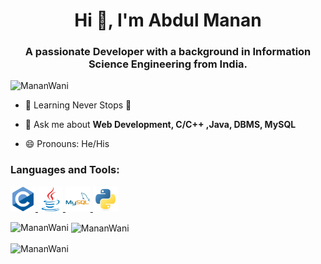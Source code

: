 <h1 align="center">Hi 👋, I'm Abdul Manan</h1>

<h3 align="center">A passionate Developer with a background in Information Science Engineering from India.</h3>

<p align="left"> <img src="https://komarev.com/ghpvc/?username=MananWani&label=Profile%20views&color=0e75b6&style=flat" alt="MananWani" /> </p>

- 🌱 Learning Never Stops 🚀

- 💬 Ask me about **Web Development, C/C++ ,Java, DBMS, MySQL**

<!-- 👨‍💻 Check out my personal portfolio : **<a href="https://mananwani.netlify.app/" target="_blank">Portfolio</a>**-->

- 😄 Pronouns: He/His


<h3 align="left">Languages and Tools:</h3>
<p align="left"> <a href="https://www.cprogramming.com/" target="_blank" rel="noreferrer"> <img src="https://raw.githubusercontent.com/devicons/devicon/master/icons/c/c-original.svg" alt="c" width="40" height="40"/> </a> <a href="https://www.java.com" target="_blank" rel="noreferrer"> <img src="https://raw.githubusercontent.com/devicons/devicon/master/icons/java/java-original.svg" alt="java" width="40" height="40"/> </a> <a href="https://www.mysql.com/" target="_blank" rel="noreferrer"> <img src="https://raw.githubusercontent.com/devicons/devicon/master/icons/mysql/mysql-original-wordmark.svg" alt="mysql" width="40" height="40"/> </a> <a href="https://www.python.org" target="_blank" rel="noreferrer"> <img src="https://raw.githubusercontent.com/devicons/devicon/master/icons/python/python-original.svg" alt="python" width="40" height="40"/> </a> </p>

<p><img align="left" src="https://github-readme-stats.vercel.app/api/top-langs?username=MananWani&show_icons=true&locale=en&layout=compact" alt="MananWani" /></p>

<p>&nbsp;<img align="center" src="https://github-readme-stats.vercel.app/api?username=MananWani&show_icons=true&locale=en" alt="MananWani" /></p>

<p><img align="center" src="https://github-readme-streak-stats.herokuapp.com/?user=MananWani&" alt="MananWani" /></p>
